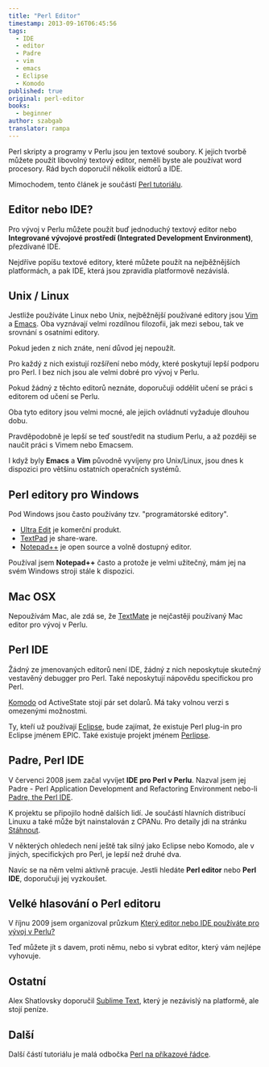 ```yaml
---
title: "Perl Editor"
timestamp: 2013-09-16T06:45:56
tags:
  - IDE
  - editor
  - Padre
  - vim
  - emacs
  - Eclipse
  - Komodo
published: true
original: perl-editor
books:
  - beginner
author: szabgab
translator: rampa
---
```



Perl skripty a programy v Perlu jsou jen textové soubory.
K jejich tvorbě můžete použít libovolný textový editor, neměli byste ale používat word procesory. Rád bych doporučil několik eidtorů a IDE.

Mimochodem, tento článek je součástí [Perl tutoriálu](/perl-tutorial).


## Editor nebo IDE?

Pro vývoj v Perlu můžete použít buď jednoduchý textový editor nebo <b>Integrované vývojové prostředí (Integrated Development Environment)</b>, přezdívané IDE.

Nejdříve popíšu textové editory, které můžete použít na nejběžnějších platformách, a pak IDE, která jsou zpravidla platformově nezávislá.

## Unix / Linux

Jestliže používáte Linux nebo Unix, nejběžnější používané editory jsou
[Vim](http://www.vim.org/) a
[Emacs](http://www.gnu.org/software/emacs/).
Oba vyznávají velmi rozdílnou filozofii, jak mezi sebou, tak ve srovnání s osatními editory.

Pokud jeden z nich znáte, není důvod jej nepoužít.

Pro každý z nich existují rozšíření nebo módy, které poskytují lepší podporu pro Perl. I bez nich jsou ale velmi dobré pro vývoj v Perlu.

Pokud žádný z těchto editorů neznáte, doporučuji oddělit učení se práci s editorem od učení se Perlu.

Oba tyto editory jsou velmi mocné, ale jejich ovládnutí vyžaduje dlouhou dobu.

Pravděpodobně je lepší se teď soustředit na studium Perlu, a až později se naučit práci s Vimem nebo Emacsem.

I když byly <b>Emacs</b> a <b>Vim</b> původně vyvíjeny pro Unix/Linux, jsou dnes k dispozici pro většinu ostatních operačních systémů.

## Perl editory pro Windows

Pod Windows jsou často používány tzv. "programátorské editory".

* [Ultra Edit](http://www.ultraedit.com/) je komerční produkt.
* [TextPad](http://www.textpad.com/) je share-ware.
* [Notepad++](http://notepad-plus-plus.org/) je open source a volně dostupný editor.

Používal jsem <b>Notepad++</b> často a protože je velmi užitečný, mám jej na svém Windows stroji stále k dispozici.

## Mac OSX

Nepoužívám Mac, ale zdá se, že [TextMate](http://macromates.com/) je nejčastěji používaný Mac editor pro vývoj v Perlu.

## Perl IDE

Žádný ze jmenovaných editorů není IDE, žádný z nich neposkytuje skutečný vestavěný debugger pro Perl. Také neposkytují nápovědu specifickou pro Perl.

[Komodo](http://www.activestate.com/) od ActiveState stojí pár set dolarů.
Má taky volnou verzi s omezenými možnostmi.

Ty, kteří už používají [Eclipse](http://www.eclipse.org/), bude zajímat, že existuje Perl plug-in pro Eclipse jménem EPIC. Také existuje projekt jménem
[Perlipse](https://github.com/skorg/perlipse).

## Padre, Perl IDE

V červenci 2008 jsem začal vyvíjet <b>IDE pro Perl v Perlu</b>. Nazval jsem jej Padre -
Perl Application Development and Refactoring Environment nebo-li
[Padre, the Perl IDE](http://padre.perlide.org/).

K projektu se připojilo hodně dalších lidí. Je součástí hlavních distribucí Linuxu a také může být nainstalován z CPANu. Pro detaily jdi na stránku [Stáhnout](http://padre.perlide.org/download.html).

V některých ohledech není ještě tak silný jako Eclipse nebo Komodo, ale v jiných, specifických pro Perl, je lepší než druhé dva.

Navíc se na něm velmi aktivně pracuje.
Jestli hledáte <b>Perl editor</b> nebo <b>Perl IDE</b>,
doporučuji jej vyzkoušet.

## Velké hlasování o Perl editoru

V říjnu 2009 jsem organizoval průzkum
[Který editor nebo IDE používáte pro vývoj v Perlu?](http://perlide.org/poll200910/)

Teď můžete jít s davem, proti němu, nebo si vybrat editor, který vám nejlépe vyhovuje.

## Ostatní

Alex Shatlovsky doporučil [Sublime Text](http://www.sublimetext.com/), který je nezávislý na platformě, ale stojí peníze.

## Další

Další částí tutoriálu je malá odbočka [Perl na příkazové řádce](/perl-na-prikazove-radce).


